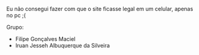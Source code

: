Eu não consegui fazer com que o site ficasse legal em um celular, apenas no pc ;(

Grupo:
- Filipe Gonçalves Maciel
- Iruan Jesseh Albuquerque da Silveira
